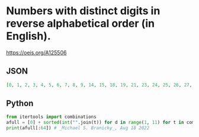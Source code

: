 # Numbers with distinct digits in reverse alphabetical order \(in English\)\.
https://oeis.org/A125506
## JSON
```JSON
[0, 1, 2, 3, 4, 5, 6, 7, 8, 9, 14, 15, 18, 19, 21, 23, 24, 25, 26, 27, 28, 29, 31, 34, 35, 36, 37, 38, 39, 45, 48, 58, 61, 64, 65, 67, 68, 69, 71, 74, 75, 78, 79, 94, 95, 98, 145, 148, 158, 194, 195, 198, 214, 215, 218, 219, 231, 234, 235, 236, 237, 238, 239, 245]
```
## Python
```Python
from itertools import combinations
afull = [0] + sorted(int("".join(t)) for d in range(1, 11) for t in combinations("236719458", d))
print(afull[:64]) # _Michael S. Branicky_, Aug 18 2022
```
